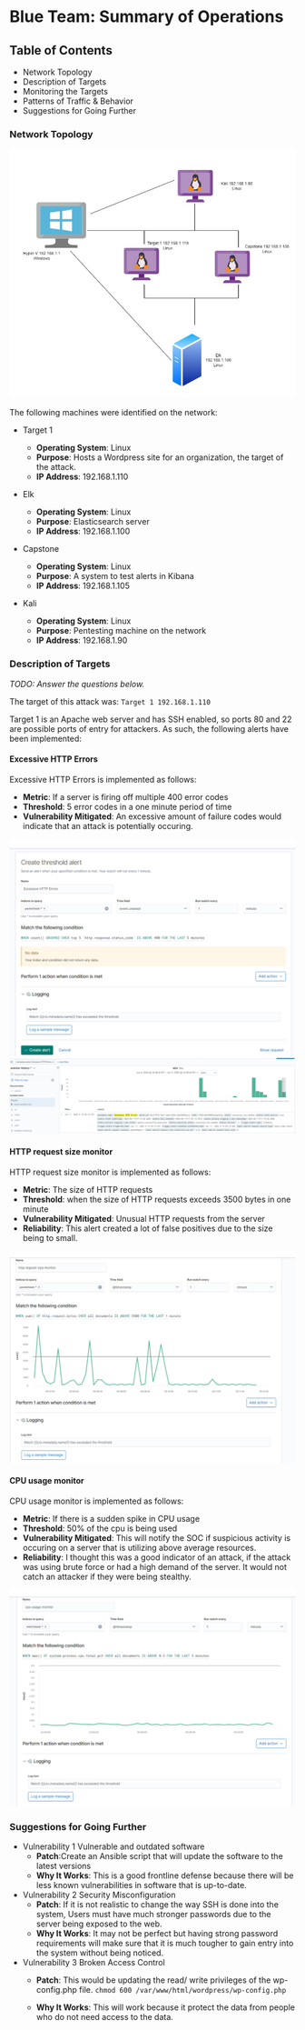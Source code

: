 # Blue Team: Summary of Operations

## Table of Contents
- Network Topology
- Description of Targets
- Monitoring the Targets
- Patterns of Traffic & Behavior
- Suggestions for Going Further

### Network Topology

![network](https://github.com/BQcybersec/-UofM-VIRT-CYBER-12-2021/blob/main/Project%203/Images/network.jpg)

The following machines were identified on the network:
- Target 1
  - **Operating System**: Linux
  - **Purpose**: Hosts a Wordpress site for an organization, the target of the attack. 
  - **IP Address**: 192.168.1.110

- Elk
  - **Operating System**: Linux
  - **Purpose**: Elasticsearch server 
  - **IP Address**: 192.168.1.100

- Capstone
  - **Operating System**: Linux
  - **Purpose**: A system to test alerts in Kibana 
  - **IP Address**: 192.168.1.105


- Kali
  - **Operating System**: Linux
  - **Purpose**: Pentesting machine on the network 
  - **IP Address**: 192.168.1.90


### Description of Targets
_TODO: Answer the questions below._

The target of this attack was: `Target 1 192.168.1.110` 

Target 1 is an Apache web server and has SSH enabled, so ports 80 and 22 are possible ports of entry for attackers. As such, the following alerts have been implemented:


#### Excessive HTTP Errors

Excessive HTTP Errors is implemented as follows:
  - **Metric**: If a server is firing off multiple 400 error codes
  - **Threshold**: 5 error codes in a one minute period of time
  - **Vulnerability Mitigated**: An excessive amount of failure codes would indicate that an attack is potentially occuring. 
 

  ![excessive HTTP errors](https://github.com/BQcybersec/-UofM-VIRT-CYBER-12-2021/blob/main/Project%203/Images/blue.01.excessivehttperros.png)
  ![excessive HTTP erros2](https://github.com/BQcybersec/-UofM-VIRT-CYBER-12-2021/blob/main/Project%203/Images/blue.05.httperrorsintime.png)

#### HTTP request size monitor
HTTP request size monitor is implemented as follows:
  - **Metric**: The size of HTTP requests
  - **Threshold**: when the size of HTTP requests exceeds 3500 bytes in one minute
  - **Vulnerability Mitigated**: Unusual HTTP requests from the server
  - **Reliability**: This alert created a lot of false positives due to the size being to small. 

  ![request size monitor](https://github.com/BQcybersec/-UofM-VIRT-CYBER-12-2021/blob/main/Project%203/Images/blue.02.requestsizemonitor.png)

#### CPU usage monitor
CPU usage monitor is implemented as follows:
  - **Metric**: If there is a sudden spike in CPU usage
  - **Threshold**: 50% of the cpu is being used
  - **Vulnerability Mitigated**: This will notify the SOC if suspicious activity is occuring on a server that is utilizing above average resources. 
  - **Reliability**: I thought this was a good indicator of an attack, if the attack was using brute force or had a high demand of the server. It would not catch an attacker if they were being stealthy. 

  ![Cpu Usage](https://github.com/BQcybersec/-UofM-VIRT-CYBER-12-2021/blob/main/Project%203/Images/blue.03.cpuusage.png)



### Suggestions for Going Further 

- Vulnerability 1 Vulnerable and outdated software
  - **Patch**:Create an Ansible script that will update the software to the latest versions
  - **Why It Works**:  This is a good frontline defense because there will be less known vulnerabilities in software that is up-to-date.
- Vulnerability 2 Security Misconfiguration
  - **Patch**: If it is not realistic to change the way SSH is done into the system, Users must have much stronger passwords due to the server being exposed to the web. 
  - **Why It Works**: It may not be perfect but having strong password requirements will make sure that it is much tougher to gain entry into the system without being noticed. 
- Vulnerability 3 Broken Access Control 
  - **Patch**: This would be updating the read/ write privileges of the wp-config.php file.
  `chmod 600 /var/www/html/wordpress/wp-config.php`

  - **Why It Works**: This will work because it protect the data from people who do not need access to the data. 

